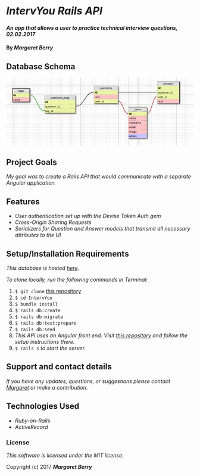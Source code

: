 # _IntervYou Rails API_

#### _An app that allows a user to practice technical interview questions, 02.02.2017_

#### By _**Margaret Berry**_

## Database Schema
![Database Schema](./db_design.png?raw=true "Database Schema Design")

## Project Goals
_My goal was to create a Rails API that would communicate with a separate Angular application._

## Features
* _User authentication set up with the Devise Token Auth gem_
* _Cross-Origin Sharing Requests_
* _Serializers for Question and Answer models that transmit all necessary attributes to the UI_

## Setup/Installation Requirements
_This database is hosted [here](http://nameless-oasis-87770.herokuapp.com/)._

_To clone locally, run the following commands in Terminal:_

1. `$ git clone` [this repository](https://github.com/codemargaret/IntervYou.git)
2. `$ cd IntervYou`
3. `$ bundle install`
4. `$ rails db:create`
5. `$ rails db:migrate`
6. `$ rails db:test:prepare`
7. `$ rails db:seed`
8. _This API uses an Angular front end. Visit [this repository](https://github.com/codemargaret/IntervYou-UI.git) and follow the setup instructions there._
9. `$ rails s` _to start the server._

## Support and contact details
_If you have any updates, questions, or suggestions please contact [Margaret] or make a contribution._

[Margaret]: mailto:codeberry1@gmail.com

## Technologies Used
* _Ruby-on-Rails_
* _ActiveRecord_

### License
*This software is licensed under the MIT license.*

Copyright (c) 2017 **_Margaret Berry_**

